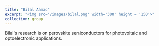 ```yaml
---
title: "Bilal Ahmad"
excerpt: "<img src='/images/bilal.png' width='300' height = '150'>"
collection: group
---
```


Bilal's research is on perovskite semiconductors for photovoltaic and optoelectronic applications.
